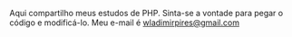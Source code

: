 Aqui compartilho meus estudos de PHP. Sinta-se a vontade para pegar o código e modificá-lo.
Meu e-mail é wladimirpires@gmail.com
